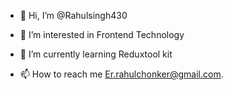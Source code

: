 - 👋 Hi, I’m @Rahulsingh430
- 👀 I’m interested in Frontend Technology
- 🌱 I’m currently learning Reduxtool kit

- 📫 How to reach me Er.rahulchonker@gmail.com.

<!---
Rahulsingh430/Rahulsingh430 is a ✨ special ✨ repository because its `README.md` (this file) appears on your GitHub profile.
You can click the Preview link to take a look at your changes.
--->
